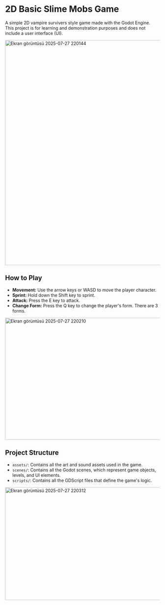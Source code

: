 # 2D Basic Slime Mobs Game

A simple 2D vampire survivers style game made with the Godot Engine. This project is for learning and demonstration purposes and does not include a user interface (UI).

<img width="1025" height="730" alt="Ekran görüntüsü 2025-07-27 220144" src="https://github.com/user-attachments/assets/a46bfc93-52bf-4567-97c4-e9646eabc1ff" />

## How to Play

*   **Movement:** Use the arrow keys or WASD to move the player character.
*   **Sprint:** Hold down the Shift key to sprint.
*   **Attack:** Press the E key to attack.
*   **Change Form:** Press the Q key to change the player's form. There are 3 forms.

<img width="565" height="396" alt="Ekran görüntüsü 2025-07-27 220210" src="https://github.com/user-attachments/assets/f2b28767-c655-40e1-bd34-d643e9866136" />

## Project Structure

*   `assets/`: Contains all the art and sound assets used in the game.
*   `scenes/`: Contains all the Godot scenes, which represent game objects, levels, and UI elements.
*   `scripts/`: Contains all the GDScript files that define the game's logic.
  
<img width="513" height="366" alt="Ekran görüntüsü 2025-07-27 220312" src="https://github.com/user-attachments/assets/41740dfd-5cfc-46e6-81cb-1225f5067083" />
